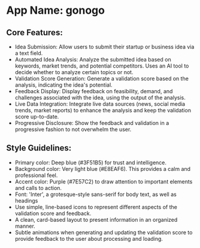 # **App Name**: gonogo

## Core Features:

- Idea Submission: Allow users to submit their startup or business idea via a text field.
- Automated Idea Analysis: Analyze the submitted idea based on keywords, market trends, and potential competitors. Uses an AI tool to decide whether to analyze certain topics or not.
- Validation Score Generation: Generate a validation score based on the analysis, indicating the idea's potential.
- Feedback Display: Display feedback on feasibility, demand, and challenges associated with the idea, using the output of the analysis.
- Live Data Integration: Integrate live data sources (news, social media trends, market reports) to enhance the analysis and keep the validation score up-to-date.
- Progressive Disclosure: Show the feedback and validation in a progressive fashion to not overwhelm the user.

## Style Guidelines:

- Primary color: Deep blue (#3F51B5) for trust and intelligence.
- Background color: Very light blue (#E8EAF6). This provides a calm and professional feel.
- Accent color: Purple (#7E57C2) to draw attention to important elements and calls to action.
- Font: 'Inter', a grotesque-style sans-serif for body text, as well as headings
- Use simple, line-based icons to represent different aspects of the validation score and feedback.
- A clean, card-based layout to present information in an organized manner.
- Subtle animations when generating and updating the validation score to provide feedback to the user about processing and loading.
